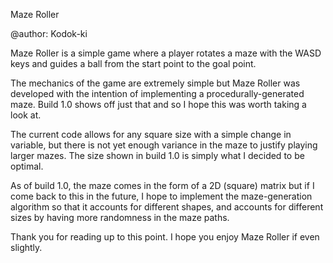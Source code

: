 Maze Roller

@author: Kodok-ki

Maze Roller is a simple game where a player rotates a maze with the WASD keys and guides a ball from the start point to the goal point.

The mechanics of the game are extremely simple but Maze Roller was developed with the intention of implementing a procedurally-generated maze. Build 1.0 shows off just that and so I hope this was worth taking a look at.

The current code allows for any square size with a simple change in variable, but there is not yet enough variance in the maze to justify playing larger mazes. The size shown in build 1.0 is simply what I decided to be optimal.

As of build 1.0, the maze comes in the form of a 2D (square) matrix but if I come back to this in the future, I hope to implement the maze-generation algorithm so that it accounts for different shapes, and accounts for different sizes by having more randomness in the maze paths.

Thank you for reading up to this point.
I hope you enjoy Maze Roller if even slightly.
